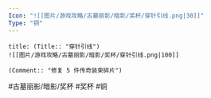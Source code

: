 ```yaml
---
Icon: "![[图片/游戏攻略/古墓丽影/暗影/奖杯/穿针引线.png|30]]"
Type: "铜"
---
```

```ad-common-bronze-trophy
title: (Title:: "穿针引线")
![[图片/游戏攻略/古墓丽影/暗影/奖杯/穿针引线.png|100]]

(Comment:: "修复 5 件传奇装束碎片")
```

#古墓丽影/暗影/奖杯 #奖杯 #铜
